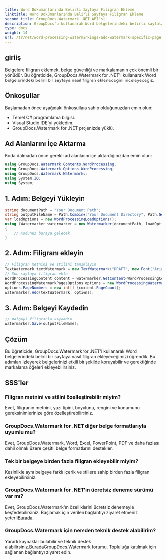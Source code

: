 ```yaml
---
title: Word Dokümanlarında Belirli Sayfaya Filigran Ekleme
linktitle: Word Dokümanlarında Belirli Sayfaya Filigran Ekleme
second_title: GroupDocs.Watermark .NET API'si
description: GroupDocs'u kullanarak Word belgelerindeki belirli sayfalara nasıl filigran ekleyeceğinizi öğrenin. İçeriğinizi zahmetsizce koruyun.
type: docs
weight: 14
url: /tr/net/word-processing-watermarkings/add-watermark-specific-page-word-docs/
---
```

## giriiş
Belgelere filigran eklemek, belge güvenliği ve markalamanın çok önemli bir yönüdür. Bu öğreticide, GroupDocs.Watermark for .NET'i kullanarak Word belgelerindeki belirli bir sayfaya nasıl filigran ekleneceğini inceleyeceğiz.
## Önkoşullar
Başlamadan önce aşağıdaki önkoşullara sahip olduğunuzdan emin olun:
- Temel C# programlama bilgisi.
- Visual Studio IDE'yi yükledim.
- GroupDocs.Watermark for .NET projenizde yüklü.

## Ad Alanlarını İçe Aktarma
Koda dalmadan önce gerekli ad alanlarını içe aktardığınızdan emin olun:
```csharp
using GroupDocs.Watermark.Contents.WordProcessing;
using GroupDocs.Watermark.Options.WordProcessing;
using GroupDocs.Watermark.Watermarks;
using System.IO;
using System;
```
## 1. Adım: Belgeyi Yükleyin
```csharp
string documentPath = "Your Document Path";
string outputFileName = Path.Combine("Your Document Directory", Path.GetFileName(documentPath));
var loadOptions = new WordProcessingLoadOptions();
using (Watermarker watermarker = new Watermarker(documentPath, loadOptions))
{
    // Kodunuz buraya gelecek
}
```
## 2. Adım: Filigranı ekleyin
```csharp
// Filigran metnini ve stilini tanımlayın
TextWatermark textWatermark = new TextWatermark("DRAFT", new Font("Arial", 42));
// Son sayfaya filigran ekle
WordProcessingContent content = watermarker.GetContent<WordProcessingContent>();
WordProcessingWatermarkPagesOptions options = new WordProcessingWatermarkPagesOptions();
options.PageNumbers = new int[] {content.PageCount};
watermarker.Add(textWatermark, options);
```
## 3. Adım: Belgeyi Kaydedin
```csharp
// Belgeyi filigranla kaydedin
watermarker.Save(outputFileName);
```

## Çözüm
Bu öğreticide, GroupDocs.Watermark for .NET'i kullanarak Word belgelerindeki belirli bir sayfaya nasıl filigran ekleyeceğimizi öğrendik. Bu adımları izleyerek belgelerinizi etkili bir şekilde koruyabilir ve gerektiğinde markalama öğeleri ekleyebilirsiniz.
## SSS'ler
### Filigran metnini ve stilini özelleştirebilir miyim?
Evet, filigranın metnini, yazı tipini, boyutunu, rengini ve konumunu gereksinimlerinize göre özelleştirebilirsiniz.
### GroupDocs.Watermark for .NET diğer belge formatlarıyla uyumlu mu?
Evet, GroupDocs.Watermark, Word, Excel, PowerPoint, PDF ve daha fazlası dahil olmak üzere çeşitli belge formatlarını destekler.
### Tek bir belgeye birden fazla filigran ekleyebilir miyim?
Kesinlikle aynı belgeye farklı içerik ve stillere sahip birden fazla filigran ekleyebilirsiniz.
### GroupDocs.Watermark for .NET'in ücretsiz deneme sürümü var mı?
 Evet, GroupDocs.Watermark'ın özelliklerini ücretsiz denemeyle keşfedebilirsiniz. Başlamak için verilen bağlantıyı ziyaret etmeniz yeterli[Burada](https://releases.groupdocs.com/).
### GroupDocs.Watermark için nereden teknik destek alabilirim?
 Yararlı kaynaklar bulabilir ve teknik destek alabilirsiniz.[Burada](https://forum.groupdocs.com/c/watermark/19)GroupDocs.Watermark forumu. Topluluğa katılmak için sağlanan bağlantıyı ziyaret edin.